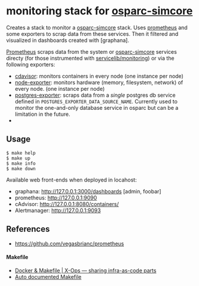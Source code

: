 # monitoring stack for [osparc-simcore]

Creates a stack to monitor a [osparc-simcore] stack. Uses [prometheus](prometheus/README.md) and some exporters to scrap data from these services. Then it filtered and visualized in dashboards created with [graphana].

[Prometheus](prometheus/README.md) scraps data from the system or [osparc-simcore] services directy (for those instrumented with [servicelib/monitoring](https://github.com/ITISFoundation/osparc-simcore/blob/master/packages/service-library/src/servicelib/monitoring.py)) or via the following exporters:
  - [cdavisor](cadvisor/README.md): monitors containers in every node (one instance per node)
  - [node-exporter](node-exporter/README.md): monitors hardware (memory, filesystem, network) of every node. (one instance per node)
  - [postgres-exporter](postgres-exporter/README.md): scraps data from a *single* postgres db service defined in ``POSTGRES_EXPORTER_DATA_SOURCE_NAME``. Currently used to monitor the one-and-only database service in osparc but can be a limitation in the future.
- 

## Usage

    $ make help
    $ make up
    $ make info
    $ make down

Available web front-ends when deployed in locahost:

- graphana: http://127.0.0.1:3000/dashboards   [admin, foobar]
- prometheus: http://127.0.0.1:9090
- cAdvisor: http://127.0.0.1:8080/containers/
- Alertmanager: http://127.0.0.1:9093


## References

- https://github.com/vegasbrianc/prometheus

#### Makefile
- [Docker & Makefile | X-Ops — sharing infra-as-code parts](https://itnext.io/docker-makefile-x-ops-sharing-infra-as-code-parts-ea6fa0d22946)
- [Auto documented Makefile](https://marmelab.com/blog/2016/02/29/auto-documented-makefile.html)




<!-- References below (keep alphabetical) -->
[grafana]:https://grafana.com
[osparc-simcore]:https://github.com/ITISFoundation/osparc-simcore
[PromQL]:https://prometheus.io/docs/prometheus/latest/querying/basics

